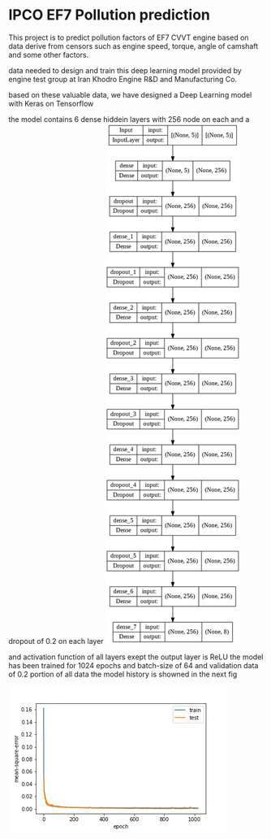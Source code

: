 # IPCO EF7 Pollution prediction

This project is to predict pollution factors of EF7 CVVT engine based on data derive from censors such as engine speed,
torque, angle of camshaft and some other factors.

data needed to design and train this deep learning model provided by engine test group at Iran Khodro Engine R&D and Manufacturing Co.

based on these valuable data, we have designed a Deep Learning model with Keras on Tensorflow 

the model contains 6 dense hiddein layers with 256 node on each and a dropout of 0.2 on each layer
![alt text](https://github.com/MrHbogart/IPCO/blob/main/Readme%20files/model.png)

and activation function of all layers exept the output layer is ReLU
the model has been trained for 1024 epochs and batch-size of 64 and validation data of 0.2 portion of all data
the model history is showned in the next fig

![alt text](https://github.com/MrHbogart/IPCO/blob/main/Readme%20files/history.jpg)
